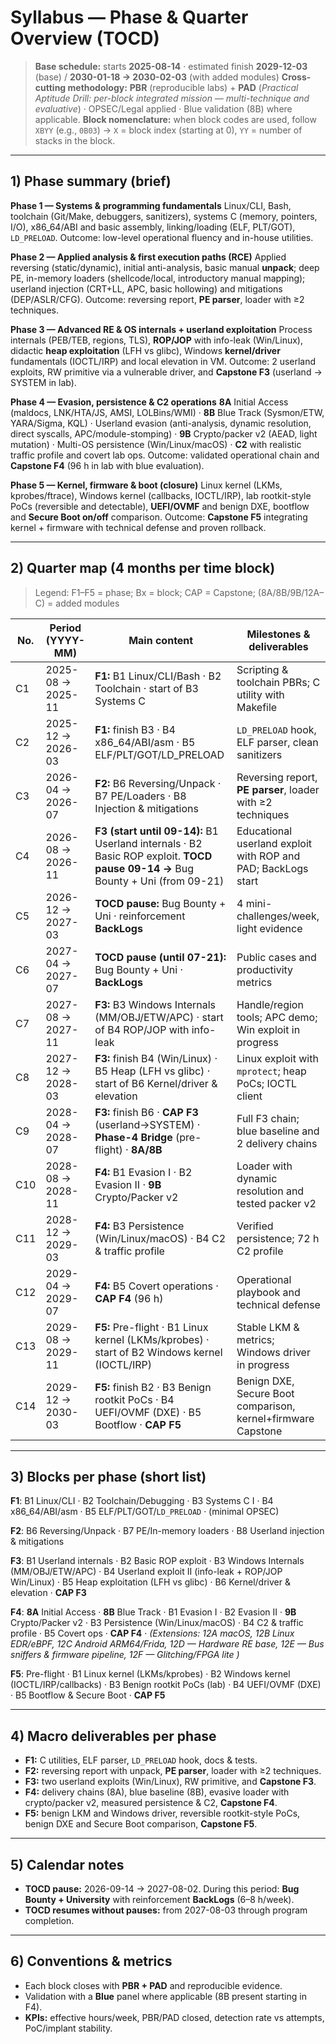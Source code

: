
# Syllabus — Phase & Quarter Overview (TOCD)

> **Base schedule:** starts **2025-08-14** · estimated finish **2029-12-03** (base) / **2030-01-18 → 2030-02-03** (with added modules)
> **Cross-cutting methodology:** **PBR** (reproducible labs) + **PAD** (*Practical Aptitude Drill: per-block integrated mission — multi-technique and evaluative*) · OPSEC/Legal applied · Blue validation (8B) where applicable.
> **Block nomenclature:** when block codes are used, follow `XBYY` (e.g., `0B03`) → `X` = block index (starting at 0), `YY` = number of stacks in the block.

---

## 1) Phase summary (brief)

**Phase 1 — Systems & programming fundamentals**
Linux/CLI, Bash, toolchain (Git/Make, debuggers, sanitizers), systems C (memory, pointers, I/O), x86\_64/ABI and basic assembly, linking/loading (ELF, PLT/GOT), `LD_PRELOAD`. Outcome: low-level operational fluency and in-house utilities.

**Phase 2 — Applied analysis & first execution paths (RCE)**
Applied reversing (static/dynamic), initial anti-analysis, basic manual **unpack**; deep PE, in-memory loaders (shellcode/local, introductory manual mapping); userland injection (CRT+LL, APC, basic hollowing) and mitigations (DEP/ASLR/CFG). Outcome: reversing report, **PE parser**, loader with ≥2 techniques.

**Phase 3 — Advanced RE & OS internals + userland exploitation**
Process internals (PEB/TEB, regions, TLS), **ROP/JOP** with info-leak (Win/Linux), didactic **heap exploitation** (LFH vs glibc), Windows **kernel/driver** fundamentals (IOCTL/IRP) and local elevation in VM. Outcome: 2 userland exploits, RW primitive via a vulnerable driver, and **Capstone F3** (userland → SYSTEM in lab).

**Phase 4 — Evasion, persistence & C2 operations**
**8A** Initial Access (maldocs, LNK/HTA/JS, AMSI, LOLBins/WMI) · **8B** Blue Track (Sysmon/ETW, YARA/Sigma, KQL) · Userland evasion (anti-analysis, dynamic resolution, direct syscalls, APC/module-stomping) · **9B** Crypto/packer v2 (AEAD, light mutation) · Multi-OS persistence (Win/Linux/macOS) · **C2** with realistic traffic profile and covert lab ops. Outcome: validated operational chain and **Capstone F4** (96 h in lab with blue evaluation).

**Phase 5 — Kernel, firmware & boot (closure)**
Linux kernel (LKMs, kprobes/ftrace), Windows kernel (callbacks, IOCTL/IRP), lab rootkit-style PoCs (reversible and detectable), **UEFI/OVMF** and benign DXE, bootflow and **Secure Boot on/off** comparison. Outcome: **Capstone F5** integrating kernel + firmware with technical defense and proven rollback.

---

## 2) Quarter map (4 months per time block)

> Legend: F1–F5 = phase; Bx = block; CAP = Capstone; (8A/8B/9B/12A–C) = added modules

| No. | Period (YYYY-MM)  | Main content                                                                                                                   | Milestones & deliverables                                     |
| --- | ----------------- | ------------------------------------------------------------------------------------------------------------------------------ | ------------------------------------------------------------- |
| C1  | 2025-08 → 2025-11 | **F1:** B1 Linux/CLI/Bash · B2 Toolchain · start of B3 Systems C                                                               | Scripting & toolchain PBRs; C utility with Makefile           |
| C2  | 2025-12 → 2026-03 | **F1:** finish B3 · B4 x86\_64/ABI/asm · B5 ELF/PLT/GOT/LD\_PRELOAD                                                            | `LD_PRELOAD` hook, ELF parser, clean sanitizers               |
| C3  | 2026-04 → 2026-07 | **F2:** B6 Reversing/Unpack · B7 PE/Loaders · B8 Injection & mitigations                                                       | Reversing report, **PE parser**, loader with ≥2 techniques    |
| C4  | 2026-08 → 2026-11 | **F3 (start until 09-14):** B1 Userland internals · B2 Basic ROP exploit. **TOCD pause 09-14 →** Bug Bounty + Uni (from 09-21) | Educational userland exploit with ROP and PAD; BackLogs start |
| C5  | 2026-12 → 2027-03 | **TOCD pause:** Bug Bounty + Uni · reinforcement **BackLogs**                                                                  | 4 mini-challenges/week, light evidence                        |
| C6  | 2027-04 → 2027-07 | **TOCD pause (until 07-21):** Bug Bounty + Uni · **BackLogs**                                                                  | Public cases and productivity metrics                         |
| C7  | 2027-08 → 2027-11 | **F3:** B3 Windows Internals (MM/OBJ/ETW/APC) · start of B4 ROP/JOP with info-leak                                             | Handle/region tools; APC demo; Win exploit in progress        |
| C8  | 2027-12 → 2028-03 | **F3:** finish B4 (Win/Linux) · B5 Heap (LFH vs glibc) · start of B6 Kernel/driver & elevation                                 | Linux exploit with `mprotect`; heap PoCs; IOCTL client        |
| C9  | 2028-04 → 2028-07 | **F3:** finish B6 · **CAP F3** (userland→SYSTEM) · **Phase-4 Bridge** (pre-flight) · **8A/8B**                                 | Full F3 chain; blue baseline and 2 delivery chains            |
| C10 | 2028-08 → 2028-11 | **F4:** B1 Evasion I · B2 Evasion II · **9B** Crypto/Packer v2                                                                 | Loader with dynamic resolution and tested packer v2           |
| C11 | 2028-12 → 2029-03 | **F4:** B3 Persistence (Win/Linux/macOS) · B4 C2 & traffic profile                                                             | Verified persistence; 72 h C2 profile                         |
| C12 | 2029-04 → 2029-07 | **F4:** B5 Covert operations · **CAP F4** (96 h)                                                                               | Operational playbook and technical defense                    |
| C13 | 2029-08 → 2029-11 | **F5:** Pre-flight · B1 Linux kernel (LKMs/kprobes) · start of B2 Windows kernel (IOCTL/IRP)                                   | Stable LKM & metrics; Windows driver in progress              |
| C14 | 2029-12 → 2030-03 | **F5:** finish B2 · B3 Benign rootkit PoCs · B4 UEFI/OVMF (DXE) · B5 Bootflow · **CAP F5**                                     | Benign DXE, Secure Boot comparison, kernel+firmware Capstone  |

---

## 3) Blocks per phase (short list)

**F1**: B1 Linux/CLI · B2 Toolchain/Debugging · B3 Systems C I · B4 x86\_64/ABI/asm · B5 ELF/PLT/GOT/`LD_PRELOAD` · (minimal OPSEC)

**F2**: B6 Reversing/Unpack · B7 PE/In-memory loaders · B8 Userland injection & mitigations

**F3**: B1 Userland internals · B2 Basic ROP exploit · B3 Windows Internals (MM/OBJ/ETW/APC) · B4 Userland exploit II (info-leak + ROP/JOP Win/Linux) · B5 Heap exploitation (LFH vs glibc) · B6 Kernel/driver & elevation · **CAP F3**

**F4**: **8A** Initial Access · **8B** Blue Track · B1 Evasion I · B2 Evasion II · **9B** Crypto/Packer v2 · B3 Persistence (Win/Linux/macOS) · B4 C2 & traffic profile · B5 Covert ops · **CAP F4** · *(Extensions: 12A macOS, 12B Linux EDR/eBPF, 12C Android ARM64/Frida, 12D — Hardware RE base, 12E — Bus sniffers & firmware pipeline, 12F — Glitching/FPGA lite )*

**F5**: Pre-flight · B1 Linux kernel (LKMs/kprobes) · B2 Windows kernel (IOCTL/IRP/callbacks) · B3 Benign rootkit PoCs (lab) · B4 UEFI/OVMF (DXE) · B5 Bootflow & Secure Boot · **CAP F5**

---

## 4) Macro deliverables per phase

* **F1:** C utilities, ELF parser, `LD_PRELOAD` hook, docs & tests.
* **F2:** reversing report with unpack, **PE parser**, loader with ≥2 techniques.
* **F3:** two userland exploits (Win/Linux), RW primitive, and **Capstone F3**.
* **F4:** delivery chains (8A), blue baseline (8B), evasive loader with crypto/packer v2, measured persistence & C2, **Capstone F4**.
* **F5:** benign LKM and Windows driver, reversible rootkit-style PoCs, benign DXE and Secure Boot comparison, **Capstone F5**.

---

## 5) Calendar notes

* **TOCD pause:** 2026-09-14 → 2027-08-02. During this period: **Bug Bounty + University** with reinforcement **BackLogs** (6–8 h/week).
* **TOCD resumes without pauses:** from 2027-08-03 through program completion.

---

## 6) Conventions & metrics

* Each block closes with **PBR + PAD** and reproducible evidence.
* Validation with a **Blue** panel where applicable (8B present starting in F4).
* **KPIs:** effective hours/week, PBR/PAD closed, detection rate vs attempts, PoC/implant stability.


